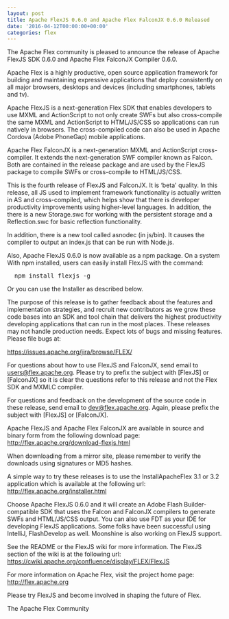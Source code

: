 ```yaml
---
layout: post
title: Apache FlexJS 0.6.0 and Apache Flex FalconJX 0.6.0 Released
date: '2016-04-12T00:00:00+00:00'
categories: flex
---
```

The Apache Flex community is pleased to announce the release of Apache
FlexJS SDK 0.6.0 and Apache Flex FalconJX Compiler 0.6.0.

Apache Flex is a highly productive, open source application framework for
building and maintaining expressive applications that deploy consistently
on all major browsers, desktops and devices (including smartphones,
tablets and tv).

Apache FlexJS is a next-generation Flex SDK that enables developers to use
MXML and ActionScript to not only create SWFs but also cross-compile the
same MXML and ActionScript to HTML/JS/CSS so applications can run natively
in browsers.  The cross-compiled code can also be used in Apache Cordova
(Adobe PhoneGap) mobile applications.

Apache Flex FalconJX is a next-generation MXML and ActionScript
cross-compiler.  It extends the next-generation SWF compiler known as
Falcon.  Both are contained in the release package and are used by the
FlexJS package to compile SWFs or cross-compile to HTML/JS/CSS.

This is the fourth release of FlexJS and FalconJX.  It is ‘beta'
quality.  In this release, all JS used to implement framework
functionality is actually written in AS and cross-compiled, which helps
show that there is developer productivity improvements using higher-level
languages.  In addition, the there is a new Storage.swc for working with
the persistent storage and a Reflection.swc for basic reflection
functionality.

In addition, there is a new tool called asnodec (in js/bin).  It causes
the compiler to output an index.js that can be run with Node.js.

Also, Apache FlexJS 0.6.0 is now available as a npm package. On a system
With npm installed, users can easily install FlexJS with the command:
<pre>  npm install flexjs -g </pre>
Or you can use the Installer as described below.

The purpose of this release is to gather feedback about the
features and implementation strategies, and recruit new contributors as we
grow these code bases into an SDK and tool chain that delivers the highest
productivity developing applications that can run in the most places.
These releases may not handle production needs.  Expect lots of bugs and
missing features.  Please file bugs at:

<a href="https://issues.apache.org/jira/browse/FLEX/">https://issues.apache.org/jira/browse/FLEX/</a>

For questions about how to use FlexJS and FalconJX, send email to
users@flex.apache.org.  Please try to prefix the subject with [FlexJS] or
[FalconJX] so it is clear the questions refer to this release and not the
Flex SDK and MXMLC compiler.

For questions and feedback on the development of the source code in these
release, send email to dev@flex.apache.org.  Again, please prefix the
subject with [FlexJS] or [FalconJX].

Apache FlexJS and Apache Flex FalconJX are available in source and binary
form from the following download page:
<a href="http://flex.apache.org/download-flexjs.html">http://flex.apache.org/download-flexjs.html</a>

When downloading from a mirror site, please remember to verify the
downloads using signatures or MD5 hashes.

A simple way to try these releases is to use the
InstallApacheFlex 3.1 or 3.2 application which is available at the
following url:
<a href="http://flex.apache.org/installer.html">http://flex.apache.org/installer.html</a>

Choose Apache FlexJS 0.6.0 and it will create an Adobe Flash
Builder-compatible SDK that uses the Falcon and FalconJX compilers to
generate SWFs and HTML/JS/CSS output.  You can also use FDT as your IDE
for developing FlexJS applications.  Some folks have been successful
using IntelliJ, FlashDevelop as well.  Moonshine is also working on
FlexJS support.

See the README or the FlexJS wiki for more information.  The FlexJS section of the wiki is at the following
url:
<a href="https://cwiki.apache.org/confluence/display/FLEX/FlexJS">https://cwiki.apache.org/confluence/display/FLEX/FlexJS</a>

For more information on Apache Flex, visit the project home page:
<a href="http://flex.apache.org">http://flex.apache.org</a>

Please try FlexJS and become involved in shaping the future of Flex.

The Apache Flex Community
